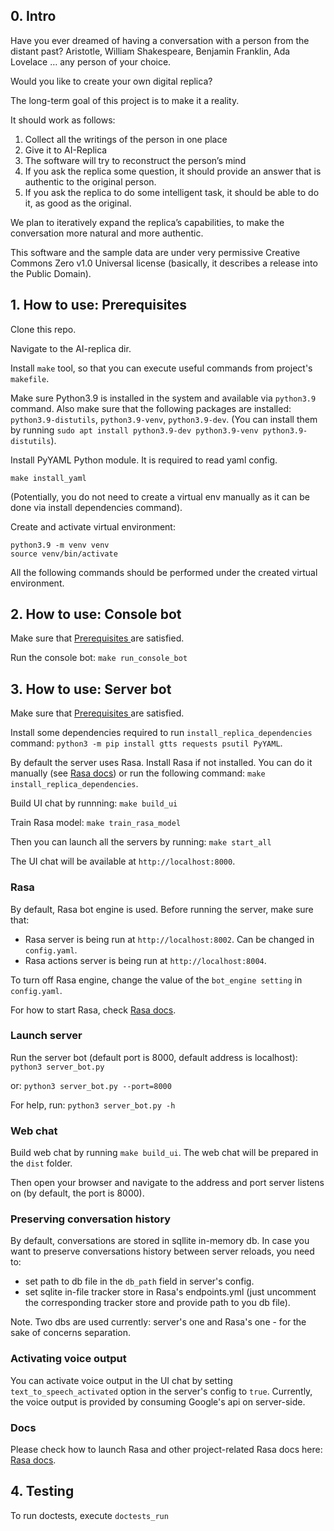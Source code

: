 ## 0. Intro

Have you ever dreamed of having a conversation with a person from the distant past? 
Aristotle, William Shakespeare, Benjamin Franklin, Ada Lovelace … any person of your choice. 

Would you like to create your own digital replica?

The long-term goal of this project is to make it a reality. 

It should work as follows:

1. Collect all the writings of the person in one place
2. Give it to AI-Replica
3. The software will try to reconstruct the person’s mind 
4. If you ask the replica some question, it should provide an answer that is authentic to the original person.
5. If you ask the replica to do some intelligent task, it should be able to do it, as good as the original.

We plan to iteratively expand the replica’s capabilities, to make the conversation more natural and more authentic.

This software and the sample data are under very permissive Creative Commons Zero v1.0 Universal license
(basically, it describes a release into the Public Domain). 

## 1. How to use: Prerequisites

Clone this repo.

Navigate to the AI-replica dir.

Install `make` tool, so that you can execute useful commands from project's `makefile`.

Make sure Python3.9 is installed in the system and available via `python3.9` command. Also make sure that the following packages are installed: `python3.9-distutils`, `python3.9-venv`, `python3.9-dev`. (You can install them by running `sudo apt install python3.9-dev python3.9-venv python3.9-distutils`).

Install PyYAML Python module. It is required to read yaml config.

`make install_yaml`


(Potentially, you do not need to create a virtual env manually as it can be done via install dependencies command).

Create and activate virtual environment: 
```
python3.9 -m venv venv
source venv/bin/activate
```

All the following commands should be performed under the created virtual environment.


## 2. How to use: Console bot

Make sure that [Prerequisites ](#1-how-to-use-prerequisites) are satisfied.

Run the console bot:
`make run_console_bot`

## 3. How to use: Server bot

Make sure that [Prerequisites ](#1-how-to-use-prerequisites) are satisfied.

Install some dependencies required to run `install_replica_dependencies` command: `python3 -m pip install gtts requests psutil PyYAML`.

By default the server uses Rasa. 
Install Rasa if not installed. You can do it manually (see [Rasa docs](./documentation/rasa.md)) or run the following command:
`make install_replica_dependencies`.

Build UI chat by runnning:
`make build_ui`

Train Rasa model:
`make train_rasa_model`

Then you can launch all the servers by running:
`make start_all`

The UI chat will be available at `http://localhost:8000`.

### Rasa

By default, Rasa bot engine is used. Before running the server, make sure that:
- Rasa server is being run at `http://localhost:8002`. Can be changed in `config.yaml`. 
- Rasa actions server is being run at `http://localhost:8004`. 

To turn off Rasa engine, change the value of the `bot_engine setting` in `config.yaml`.

For how to start Rasa, check [Rasa docs](./documentation/rasa.md).

### Launch server

Run the server bot (default port is 8000, default address is localhost):
`python3 server_bot.py`

or:
`python3 server_bot.py --port=8000`

For help, run:
`python3 server_bot.py -h`

### Web chat
Build web chat by running `make build_ui`. The web chat will be prepared in the `dist` folder.

Then open your browser and navigate to the address and port server listens on (by default, the port is 8000).

### Preserving conversation history
By default, conversations are stored in sqllite in-memory db.
In case you want to preserve conversations history between server reloads, you need to:
- set path to db file in the `db_path` field in server's config.
- set sqlite in-file tracker store in Rasa's endpoints.yml (just uncomment the corresponding tracker store and provide path to you db file).

Note. Two dbs are used currently: server's one and Rasa's one - for the sake of concerns separation.

### Activating voice output
You can activate voice output in the UI chat by setting `text_to_speech_activated` option in the server's config to `true`.
Currently, the voice output is provided by consuming Google's api on server-side.

### Docs

Please check how to launch Rasa and other project-related Rasa docs here: [Rasa docs](./documentation/rasa.md).

## 4. Testing

To run doctests, execute `doctests_run`
